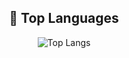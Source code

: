<div align=center>
<div align=center><h2>🌱 Top Languages </h2></div>

![Top Langs](https://github-readme-stats.vercel.app/api/top-langs/?username=SUABBANG&layout=compact)

</div>

